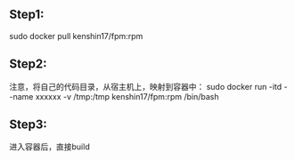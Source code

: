 ## Step1: 
sudo docker pull kenshin17/fpm:rpm   

## Step2: 
注意，将自己的代码目录，从宿主机上，映射到容器中：
sudo docker run -itd --name xxxxxx -v /tmp:/tmp  kenshin17/fpm:rpm /bin/bash

## Step3: 
进入容器后，直接build
